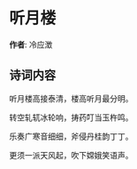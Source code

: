 # 听月楼

**作者**: 冷应澂

## 诗词内容

听月楼高接泰清，楼高听月最分明。

转空轧𫐄冰轮响，𢭏药叮当玉杵鸣。

乐奏广寒音细细，斧侵丹桂韵丁丁。

更须一派天风起，吹下嫦娥笑语声。

